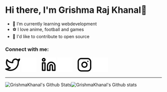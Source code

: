 # Hi there, I'm Grishma Raj Khanal👋 

- 🌱 I’m currently learning webdevelopment
- ⚽ I love anime, football and games
- 🙏 I'd like to contribute to open source

### Connect with me:

[![website](./img/twitter-light.svg)](https://twitter.com/GrishmaKhanal#gh-light-mode-only)
[![website](./img/twitter-dark.svg)](https://twitter.com/GrishmaKhanal#gh-dark-mode-only)
&nbsp;&nbsp;
[![website](./img/linkedin-light.svg)](https://www.linkedin.com/in/grishma-raj-khanal-395346204#gh-light-mode-only)
[![website](./img/linkedin-dark.svg)](https://www.linkedin.com/in/grishma-raj-khanal-395346204#gh-dark-mode-only)
&nbsp;&nbsp;
[![website](./img/instagram-light.svg)](https://www.instagram.com/grishmarajkhanal#gh-light-mode-only)
[![website](./img/instagram-dark.svg)](https://www.instagram.com/grishmarajkhanal#gh-dark-mode-only)

---
<p>
<img align="left" alt="GrishmaKhanal's Github Stats" src="https://github-readme-stats.vercel.app/api?username=GrishmaKhanal&locale=en&theme=transparent&layout=compact" alt="GrishmaKhanal's GitHub Stats" /> 
</p>
<p>&nbsp;
<img align="left" alt="GrishmaKhanal's Github stats" src="https://github-readme-stats.vercel.app/api/top-langs/?username=GrishmaKhanal&locale=en&show_icons=false&layout=compact&theme=transparent"  alt="GrishmaKhanal's Top Languages"/>
</p>
